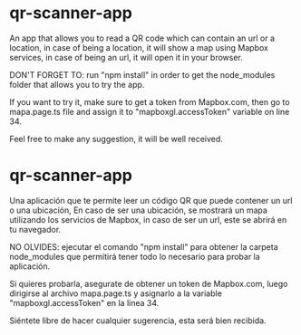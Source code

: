 # qr-scanner-app
An app that allows you to read a QR code which can contain an url or a location, in case of being a location, it will show a map using Mapbox services, in case of being an url, it will open it in your browser.

DON'T FORGET TO: run "npm install" in order to get the node_modules folder that allows you to try the app.

If you want to try it, make sure to get a token from Mapbox.com, then go to mapa.page.ts file and assign it to "mapboxgl.accessToken" variable on line 34.

Feel free to make any suggestion, it will be well received.

# qr-scanner-app
Una aplicación que te permite leer un código QR que puede contener un url o una ubicación, En caso de ser una ubicación, se mostrará un mapa utilizando los servicios de Mapbox, in
caso de ser un url, este se abrirá en tu navegador.

NO OLVIDES: ejecutar el comando "npm install" para obtener la carpeta node_modules que permitirá tener todo lo necesario para probar la aplicación.

Si quieres probarla, asegurate de obtener un token de Mapbox.com, luego dirigirse al archivo mapa.page.ts y asignarlo a la variable "mapboxgl.accessToken" en la linea 34.

Siéntete libre de hacer cualquier sugerencia, esta será bien recibida.
